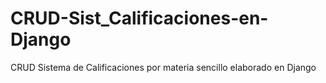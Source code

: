# CRUD-Sist_Calificaciones-en-Django
CRUD Sistema de Calificaciones por materia sencillo elaborado en Django
